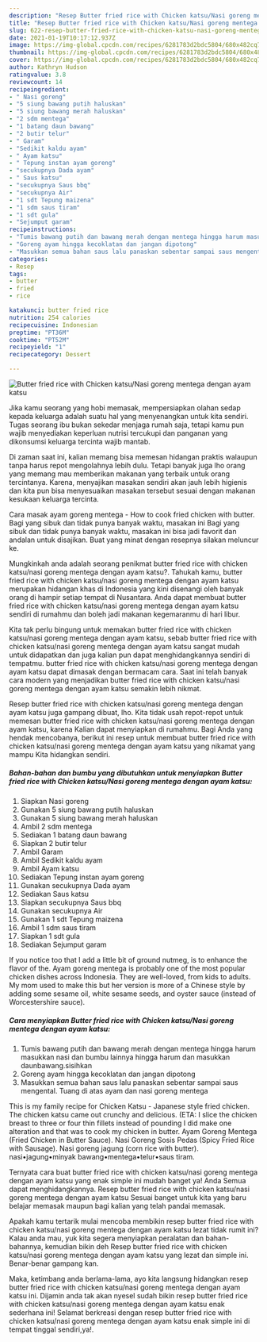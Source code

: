 ```yaml
---
description: "Resep Butter fried rice with Chicken katsu/Nasi goreng mentega dengan ayam katsu yang enak Untuk Jualan"
title: "Resep Butter fried rice with Chicken katsu/Nasi goreng mentega dengan ayam katsu yang enak Untuk Jualan"
slug: 622-resep-butter-fried-rice-with-chicken-katsu-nasi-goreng-mentega-dengan-ayam-katsu-yang-enak-untuk-jualan
date: 2021-01-19T10:17:12.937Z
image: https://img-global.cpcdn.com/recipes/6281783d2bdc5804/680x482cq70/butter-fried-rice-with-chicken-katsunasi-goreng-mentega-dengan-ayam-katsu-foto-resep-utama.jpg
thumbnail: https://img-global.cpcdn.com/recipes/6281783d2bdc5804/680x482cq70/butter-fried-rice-with-chicken-katsunasi-goreng-mentega-dengan-ayam-katsu-foto-resep-utama.jpg
cover: https://img-global.cpcdn.com/recipes/6281783d2bdc5804/680x482cq70/butter-fried-rice-with-chicken-katsunasi-goreng-mentega-dengan-ayam-katsu-foto-resep-utama.jpg
author: Kathryn Hudson
ratingvalue: 3.8
reviewcount: 14
recipeingredient:
- " Nasi goreng"
- "5 siung bawang putih haluskan"
- "5 siung bawang merah haluskan"
- "2 sdm mentega"
- "1 batang daun bawang"
- "2 butir telur"
- " Garam"
- "Sedikit kaldu ayam"
- " Ayam katsu"
- " Tepung instan ayam goreng"
- "secukupnya Dada ayam"
- " Saus katsu"
- "secukupnya Saus bbq"
- "secukupnya Air"
- "1 sdt Tepung maizena"
- "1 sdm saus tiram"
- "1 sdt gula"
- "Sejumput garam"
recipeinstructions:
- "Tumis bawang putih dan bawang merah dengan mentega hingga harum masukkan nasi dan bumbu lainnya hingga harum dan masukkan daunbawang.sisihkan"
- "Goreng ayam hingga kecoklatan dan jangan dipotong"
- "Masukkan semua bahan saus lalu panaskan sebentar sampai saus mengental. Tuang di atas ayam dan nasi goreng mentega"
categories:
- Resep
tags:
- butter
- fried
- rice

katakunci: butter fried rice 
nutrition: 254 calories
recipecuisine: Indonesian
preptime: "PT36M"
cooktime: "PT52M"
recipeyield: "1"
recipecategory: Dessert

---
```



![Butter fried rice with Chicken katsu/Nasi goreng mentega dengan ayam katsu](https://img-global.cpcdn.com/recipes/6281783d2bdc5804/680x482cq70/butter-fried-rice-with-chicken-katsunasi-goreng-mentega-dengan-ayam-katsu-foto-resep-utama.jpg)

Jika kamu seorang yang hobi memasak, mempersiapkan olahan sedap kepada keluarga adalah suatu hal yang menyenangkan untuk kita sendiri. Tugas seorang ibu bukan sekedar menjaga rumah saja, tetapi kamu pun wajib menyediakan keperluan nutrisi tercukupi dan panganan yang dikonsumsi keluarga tercinta wajib mantab.

Di zaman  saat ini, kalian memang bisa memesan hidangan praktis walaupun tanpa harus repot mengolahnya lebih dulu. Tetapi banyak juga lho orang yang memang mau memberikan makanan yang terbaik untuk orang tercintanya. Karena, menyajikan masakan sendiri akan jauh lebih higienis dan kita pun bisa menyesuaikan masakan tersebut sesuai dengan makanan kesukaan keluarga tercinta. 

Cara masak ayam goreng mentega - How to cook fried chicken with butter. Bagi yang sibuk dan tidak punya banyak waktu, masakan ini Bagi yang sibuk dan tidak punya banyak waktu, masakan ini bisa jadi favorit dan andalan untuk disajikan. Buat yang minat dengan resepnya silakan meluncur ke.

Mungkinkah anda adalah seorang penikmat butter fried rice with chicken katsu/nasi goreng mentega dengan ayam katsu?. Tahukah kamu, butter fried rice with chicken katsu/nasi goreng mentega dengan ayam katsu merupakan hidangan khas di Indonesia yang kini disenangi oleh banyak orang di hampir setiap tempat di Nusantara. Anda dapat membuat butter fried rice with chicken katsu/nasi goreng mentega dengan ayam katsu sendiri di rumahmu dan boleh jadi makanan kegemaranmu di hari libur.

Kita tak perlu bingung untuk memakan butter fried rice with chicken katsu/nasi goreng mentega dengan ayam katsu, sebab butter fried rice with chicken katsu/nasi goreng mentega dengan ayam katsu sangat mudah untuk didapatkan dan juga kalian pun dapat menghidangkannya sendiri di tempatmu. butter fried rice with chicken katsu/nasi goreng mentega dengan ayam katsu dapat dimasak dengan bermacam cara. Saat ini telah banyak cara modern yang menjadikan butter fried rice with chicken katsu/nasi goreng mentega dengan ayam katsu semakin lebih nikmat.

Resep butter fried rice with chicken katsu/nasi goreng mentega dengan ayam katsu juga gampang dibuat, lho. Kita tidak usah repot-repot untuk memesan butter fried rice with chicken katsu/nasi goreng mentega dengan ayam katsu, karena Kalian dapat menyiapkan di rumahmu. Bagi Anda yang hendak mencobanya, berikut ini resep untuk membuat butter fried rice with chicken katsu/nasi goreng mentega dengan ayam katsu yang nikamat yang mampu Kita hidangkan sendiri.

<!--inarticleads1-->

##### Bahan-bahan dan bumbu yang dibutuhkan untuk menyiapkan Butter fried rice with Chicken katsu/Nasi goreng mentega dengan ayam katsu:

1. Siapkan  Nasi goreng
1. Gunakan 5 siung bawang putih haluskan
1. Gunakan 5 siung bawang merah haluskan
1. Ambil 2 sdm mentega
1. Sediakan 1 batang daun bawang
1. Siapkan 2 butir telur
1. Ambil  Garam
1. Ambil Sedikit kaldu ayam
1. Ambil  Ayam katsu
1. Sediakan  Tepung instan ayam goreng
1. Gunakan secukupnya Dada ayam
1. Sediakan  Saus katsu
1. Siapkan secukupnya Saus bbq
1. Gunakan secukupnya Air
1. Gunakan 1 sdt Tepung maizena
1. Ambil 1 sdm saus tiram
1. Siapkan 1 sdt gula
1. Sediakan Sejumput garam


If you notice too that I add a little bit of ground nutmeg, is to enhance the flavor of the. Ayam goreng mentega is probably one of the most popular chicken dishes across Indonesia. They are well-loved, from kids to adults. My mom used to make this but her version is more of a Chinese style by adding some sesame oil, white sesame seeds, and oyster sauce (instead of Worcestershire sauce). 

<!--inarticleads2-->

##### Cara menyiapkan Butter fried rice with Chicken katsu/Nasi goreng mentega dengan ayam katsu:

1. Tumis bawang putih dan bawang merah dengan mentega hingga harum masukkan nasi dan bumbu lainnya hingga harum dan masukkan daunbawang.sisihkan
1. Goreng ayam hingga kecoklatan dan jangan dipotong
1. Masukkan semua bahan saus lalu panaskan sebentar sampai saus mengental. Tuang di atas ayam dan nasi goreng mentega


This is my family recipe for Chicken Katsu - Japanese style fried chicken. The chicken katsu came out crunchy and delicious. (ETA: I slice the chicken breast to three or four thin fillets instead of pounding I did make one alteration and that was to cook my chicken in butter. Ayam Goreng Mentega (Fried Chicken in Butter Sauce). Nasi Goreng Sosis Pedas (Spicy Fried Rice with Sausage). Nasi goreng jagung (corn rice with butter). nasi•jagung•minyak bawang•mentega•telur•saus tiram. 

Ternyata cara buat butter fried rice with chicken katsu/nasi goreng mentega dengan ayam katsu yang enak simple ini mudah banget ya! Anda Semua dapat menghidangkannya. Resep butter fried rice with chicken katsu/nasi goreng mentega dengan ayam katsu Sesuai banget untuk kita yang baru belajar memasak maupun bagi kalian yang telah pandai memasak.

Apakah kamu tertarik mulai mencoba membikin resep butter fried rice with chicken katsu/nasi goreng mentega dengan ayam katsu lezat tidak rumit ini? Kalau anda mau, yuk kita segera menyiapkan peralatan dan bahan-bahannya, kemudian bikin deh Resep butter fried rice with chicken katsu/nasi goreng mentega dengan ayam katsu yang lezat dan simple ini. Benar-benar gampang kan. 

Maka, ketimbang anda berlama-lama, ayo kita langsung hidangkan resep butter fried rice with chicken katsu/nasi goreng mentega dengan ayam katsu ini. Dijamin anda tak akan nyesel sudah bikin resep butter fried rice with chicken katsu/nasi goreng mentega dengan ayam katsu enak sederhana ini! Selamat berkreasi dengan resep butter fried rice with chicken katsu/nasi goreng mentega dengan ayam katsu enak simple ini di tempat tinggal sendiri,ya!.

